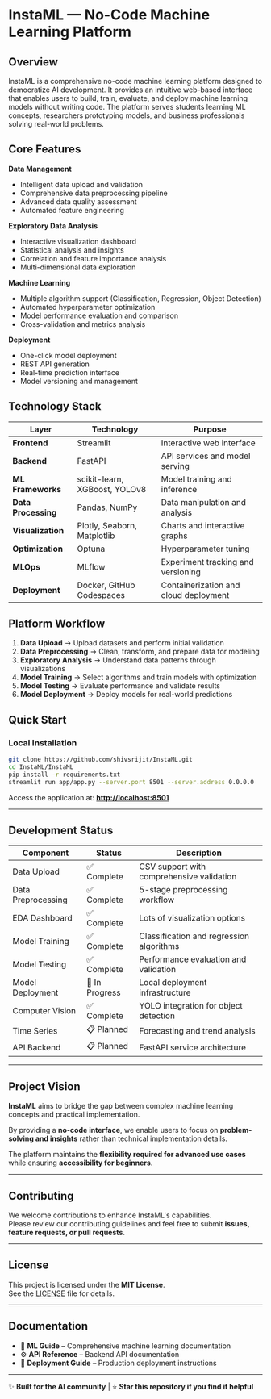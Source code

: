 # InstaML — No-Code Machine Learning Platform

## Overview

InstaML is a comprehensive no-code machine learning platform designed to democratize AI development. It provides an intuitive web-based interface that enables users to build, train, evaluate, and deploy machine learning models without writing code. The platform serves students learning ML concepts, researchers prototyping models, and business professionals solving real-world problems.

## Core Features

**Data Management**
- Intelligent data upload and validation
- Comprehensive data preprocessing pipeline
- Advanced data quality assessment
- Automated feature engineering

**Exploratory Data Analysis**
- Interactive visualization dashboard
- Statistical analysis and insights
- Correlation and feature importance analysis
- Multi-dimensional data exploration

**Machine Learning**
- Multiple algorithm support (Classification, Regression, Object Detection)
- Automated hyperparameter optimization
- Model performance evaluation and comparison
- Cross-validation and metrics analysis

**Deployment**
- One-click model deployment
- REST API generation
- Real-time prediction interface
- Model versioning and management

## Technology Stack

| Layer | Technology | Purpose |
|-------|------------|---------|
| **Frontend** | Streamlit | Interactive web interface |
| **Backend** | FastAPI | API services and model serving |
| **ML Frameworks** | scikit-learn, XGBoost, YOLOv8 | Model training and inference |
| **Data Processing** | Pandas, NumPy | Data manipulation and analysis |
| **Visualization** | Plotly, Seaborn, Matplotlib | Charts and interactive graphs |
| **Optimization** | Optuna | Hyperparameter tuning |
| **MLOps** | MLflow | Experiment tracking and versioning |
| **Deployment** | Docker, GitHub Codespaces | Containerization and cloud deployment |

## Platform Workflow

1. **Data Upload** → Upload datasets and perform initial validation
2. **Data Preprocessing** → Clean, transform, and prepare data for modeling
3. **Exploratory Analysis** → Understand data patterns through visualizations
4. **Model Training** → Select algorithms and train models with optimization
5. **Model Testing** → Evaluate performance and validate results
6. **Model Deployment** → Deploy models for real-world predictions

## Quick Start

### Local Installation

```bash
git clone https://github.com/shivsrijit/InstaML.git
cd InstaML/InstaML
pip install -r requirements.txt
streamlit run app/app.py --server.port 8501 --server.address 0.0.0.0
```

Access the application at: **[http://localhost:8501](http://localhost:8501)**

---

## Development Status

| Component          | Status         | Description                                          |
|--------------------|---------------|------------------------------------------------------|
| Data Upload        | ✅ Complete   | CSV support with comprehensive validation            |
| Data Preprocessing | ✅ Complete   | 5-stage preprocessing workflow                       |
| EDA Dashboard      | ✅ Complete   | Lots of visualization options                        |
| Model Training     | ✅ Complete   | Classification and regression algorithms             |
| Model Testing      | ✅ Complete   | Performance evaluation and validation                |
| Model Deployment   | 🔄 In Progress| Local deployment infrastructure                      |
| Computer Vision    | ✅ Complete   | YOLO integration for object detection                |
| Time Series        | 📋 Planned    | Forecasting and trend analysis                       |
| API Backend        | 📋 Planned    | FastAPI service architecture                         |


---

## Project Vision

**InstaML** aims to bridge the gap between complex machine learning concepts and practical implementation.  

By providing a **no-code interface**, we enable users to focus on **problem-solving and insights** rather than technical implementation details.  

The platform maintains the **flexibility required for advanced use cases** while ensuring **accessibility for beginners**.

---

## Contributing

We welcome contributions to enhance InstaML's capabilities.  
Please review our contributing guidelines and feel free to submit **issues, feature requests, or pull requests**.

---

## License

This project is licensed under the **MIT License**.  
See the [LICENSE](./LICENSE) file for details.

---

## Documentation

- 📘 **ML Guide** – Comprehensive machine learning documentation  
- ⚙️ **API Reference** – Backend API documentation  
- 🚀 **Deployment Guide** – Production deployment instructions  

---

✨ **Built for the AI community** | ⭐ **Star this repository if you find it helpful**

